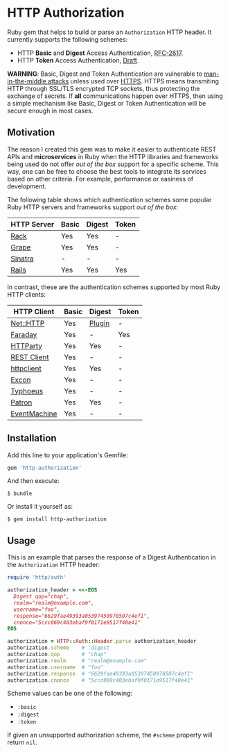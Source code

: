 # HTTP Authorization

Ruby gem that helps to build or parse an `Authorization` HTTP header. It currently supports the following schemes:

  - HTTP **Basic** and **Digest** Access Authentication, [RFC-2617](http://tools.ietf.org/html/rfc2617).
  - HTTP **Token** Access Authentication, [Draft](http://tools.ietf.org/html/draft-hammer-http-token-auth-01).

**WARNING**: Basic, Digest and Token Authentication are vulnerable to [man-in-the-middle attacks](https://en.wikipedia.org/wiki/Man-in-the-middle_attack) unless used over [HTTPS](https://en.wikipedia.org/wiki/HTTPS). HTTPS means transmiting HTTP through SSL/TLS encrypted TCP sockets, thus protecting the exchange of secrets. If **all** communications happen over HTTPS, then using a simple mechanism like Basic, Digest or Token Authentication will be secure enough in most cases.

## Motivation

The reason I created this gem was to make it easier to authenticate REST APIs and **microservices** in Ruby when the HTTP libraries and frameworks being used do not offer _out of the box_ support for a specific scheme. This way, one can be free to choose the best tools to integrate its services based on other criteria. For example, performance or easiness of development.

The following table shows which authentication schemes some popular Ruby HTTP servers and frameworks support _out of the box_:

| HTTP Server | Basic | Digest | Token |
| --- | --- | --- | --- |
| [Rack](https://github.com/rack/rack) | Yes | Yes | - |
| [Grape](https://github.com/ruby-grape/grape) | Yes | Yes | - |
| [Sinatra](https://github.com/sinatra/sinatra) | - | - | - |
| [Rails](https://github.com/rails/rails) | Yes | Yes | Yes |

In contrast, these are the authentication schemes supported by most Ruby HTTP clients:

| HTTP Client | Basic | Digest | Token |
| --- | --- | --- | --- |
| [Net::HTTP](http://ruby-doc.org/stdlib-2.3.0/libdoc/net/http/rdoc/Net/HTTP.html) | Yes | [Plugin](https://github.com/drbrain/net-http-digest_auth) | - |
| [Faraday](https://github.com/lostisland/faraday) | Yes | - | Yes |
| [HTTParty](https://github.com/jnunemaker/httparty) | Yes | Yes | - |
| [REST Client](https://github.com/rest-client/rest-client) | Yes | - | - |
| [httpclient](https://github.com/nahi/httpclient) | Yes | Yes | - |
| [Excon](https://github.com/excon/excon) | Yes | - | - |
| [Typhoeus](https://github.com/typhoeus/typhoeus) | Yes | - | - |
| [Patron](https://github.com/toland/patron) | Yes | Yes | - |
| [EventMachine](https://github.com/igrigorik/em-http-request) | Yes | - | - |

## Installation

Add this line to your application's Gemfile:

  ```ruby
  gem 'http-authorization'
  ```

And then execute:

    $ bundle

Or install it yourself as:

    $ gem install http-authorization

## Usage

This is an example that parses the response of a Digest Authentication in the `Authorization` HTTP header:

  ```ruby
  require 'http/auth'

  authorization_header = <<-EOS
    Digest qop="chap",
    realm="realm@example.com",
    username="foo",
    response="6629fae49393a05397450978507c4ef1",
    cnonce="5ccc069c403ebaf9f0171e9517f40e41"
  EOS

  authorization = HTTP::Auth::Header.parse authorization_header
  authorization.scheme    # :digest
  authorization.qop       # "chap"
  authorization.realm     # "realm@example.com"
  authorization.username  # "foo"
  authorization.response  # "6629fae49393a05397450978507c4ef1"
  authorization.cnonce    # "5ccc069c403ebaf9f0171e9517f40e41"
  ```

Scheme values can be one of the following:

- `:basic`
- `:digest`
- `:token`

If given an unsupported authorization scheme, the `#scheme` property will return `nil`.
